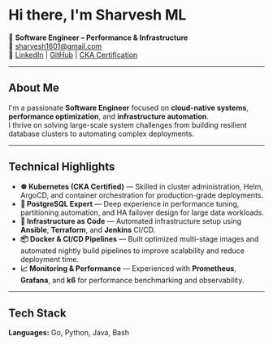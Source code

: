 # Hi there, I'm Sharvesh ML

🚀 **Software Engineer – Performance & Infrastructure**   
📧 [sharvesh1601@gmail.com](mailto:sharvesh1601@gmail.com)  
🔗 [LinkedIn](https://www.linkedin.com/in/sharveshml) | [GitHub](https://github.com/sharveshml) | [CKA Certification](https://www.credly.com/badges/cd2b4dc1-cd91-4b0e-aeb8-7ceec4958ec7)

---

## About Me

I'm a passionate **Software Engineer** focused on **cloud-native systems**, **performance optimization**, and **infrastructure automation**.  
I thrive on solving large-scale system challenges from building resilient database clusters to automating complex deployments.

---

## Technical Highlights

- **☸️ Kubernetes (CKA Certified)** — Skilled in cluster administration, Helm, ArgoCD, and container orchestration for production-grade deployments.  
- **🐘 PostgreSQL Expert** — Deep experience in performance tuning, partitioning automation, and HA failover design for large data workloads.  
- **🧩 Infrastructure as Code** — Automated infrastructure setup using **Ansible**, **Terraform**, and **Jenkins** CI/CD.  
- **📦 Docker & CI/CD Pipelines** — Built optimized multi-stage images and automated nightly build pipelines to improve scalability and reduce deployment time.  
- **📈 Monitoring & Performance** — Experienced with **Prometheus**, **Grafana**, and **k6** for performance benchmarking and observability.

---

## Tech Stack

**Languages:** Go, Python, Java, Bash
